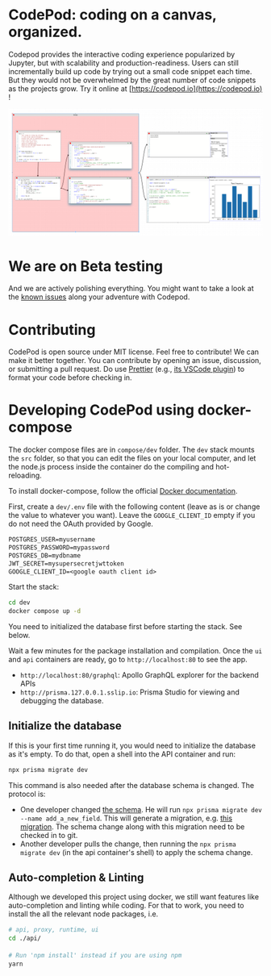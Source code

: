# CodePod: coding on a canvas, organized.

Codepod provides the interactive coding experience popularized by Jupyter, but
with scalability and production-readiness. Users can still incrementally build
up code by trying out a small code snippet each time. But they would not be
overwhelmed by the great number of code snippets as the projects grow. Try
it online at [https://codepod.io](https://codepod.io) !

![screenshot](./screenshot-canvas.png)

# We are on Beta testing

And we are actively polishing everything. You might want to take a look at the
[known
issues](<https://github.com/codepod-io/codepod/wiki/Known-Issues-(and-we-are-fixing-them!)>)
along your adventure with Codepod.

# Contributing

CodePod is open source under MIT license. Feel free to contribute! We can make
it better together. You can contribute by opening an issue, discussion, or
submitting a pull request. Do use [Prettier](https://prettier.io/) (e.g., [its
VSCode
plugin](https://marketplace.visualstudio.com/items?itemName=esbenp.prettier-vscode))
to format your code before checking in.

# Developing CodePod using docker-compose

The docker compose files are in `compose/dev` folder. The `dev` stack mounts the
`src` folder, so that you can edit the files on your local computer, and let the
node.js process inside the container do the compiling and hot-reloading.

To install docker-compose, follow the official [Docker documentation](https://docs.docker.com/compose/install/linux/).

First, create a `dev/.env` file with the following content (leave as is or change the value to
whatever you want). Leave the `GOOGLE_CLIENT_ID` empty if you do not need the OAuth provided by Google.

```properties
POSTGRES_USER=myusername
POSTGRES_PASSWORD=mypassword
POSTGRES_DB=mydbname
JWT_SECRET=mysupersecretjwttoken
GOOGLE_CLIENT_ID=<google oauth client id>
```

Start the stack:

```bash
cd dev
docker compose up -d
```

You need to initialized the database first before starting the stack. See below.

Wait a few minutes for the package installation and compilation. Once the `ui` and
`api` containers are ready, go to `http://localhost:80` to see the app.

- `http://localhost:80/graphql`: Apollo GraphQL explorer for the backend APIs
- `http://prisma.127.0.0.1.sslip.io`: Prisma Studio for viewing and debugging the database.

## Initialize the database

If this is your first time running it, you would need to initialize the database as it's empty. To do that, open a shell into the API container and run:

```bash
npx prisma migrate dev
```

This command is also needed after the database schema is changed. The protocol is:

- One developer changed [the schema](./api/prisma/schema.prisma). He will run
  `npx prisma migrate dev --name add_a_new_field`. This will generate a
  migration, e.g. [this
  migration](./api/prisma/migrations/20221206194247_add_google_login/migration.sql).
  The schema change along with this migration need to be checked in to git.
- Another developer pulls the change, then running the `npx prisma migrate dev` (in the api container's shell) to apply the schema change.

## Auto-completion & Linting

Although we developed this project using docker, we still want features like auto-completion and linting while coding. For that to work, you need to install the all the relevant node packages, i.e.

```bash
# api, proxy, runtime, ui
cd ./api/

# Run 'npm install' instead if you are using npm
yarn
```
